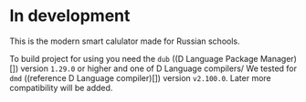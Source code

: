 # In development
This is the modern smart calulator made for Russian schools.

To build project for using you need the `dub` ((D Language Package Manager)[]) version `1.29.0` or higher and one of D Language compilers/ We tested for `dmd` ((reference D Language compiler)[]) version `v2.100.0`. Later more compatibility will be added.
